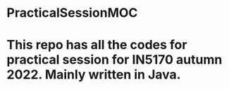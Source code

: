 # PracticalSessionMOC
# This repo has all the codes for practical session for IN5170 autumn 2022. Mainly written in Java.
